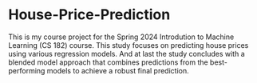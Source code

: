 # House-Price-Prediction

This is my course project for the Spring 2024 Introdution to Machine Learning (CS 182) course. This study focuses on predicting house prices using various regression models. And at last the study concludes with a blended model approach that combines predictions from the best-performing models to achieve a robust final prediction.